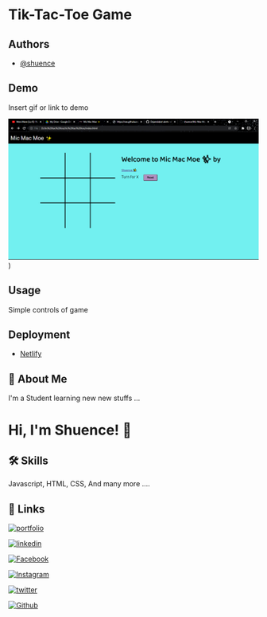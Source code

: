 # Tik-Tac-Toe Game 

## Authors

- [@shuence](https://www.github.com/shuence)

## Demo

Insert gif or link to demo

![Live Demo](ss.png))

## Usage

Simple controls of game

## Deployment

- [Netlify](https://www.netlify.com/)

## 🚀 About Me

I'm a Student learning new new stuffs ...

# Hi, I'm Shuence! 👋

## 🛠 Skills

Javascript, HTML, CSS, And many more ....

## 🔗 Links

[![portfolio](https://img.shields.io/badge/my_portfolio-000?&logo=ko-fi&logoColor=)](https://shuence.netlify.app/)  

[![linkedin](https://img.shields.io/badge/linkedin-0A66C2?&logo=linkedin&logoColor=black)](https://www.linkedin.com/in/shuence-823a62203/)

[![Facebook](https://img.shields.io/badge/Facebook-1877F2?&logo=facebook&logoColor=black)](https://www.facebook.com/shubham.pitekar.1/)

[![Instagram](https://img.shields.io/badge/Instagram-E4405F?&logo=instagram&logoColor=black)](https://www.instagram.com/shuence/)

[![twitter](https://img.shields.io/badge/twitter-1DA1F2?&logoColor=white)](https://twitter.com/ShubhamPitekar)

[![Github](https://img.shields.io/badge/GitHub-100000?&logo=github&logoColor=white)](https://github.com.com/shuence)
